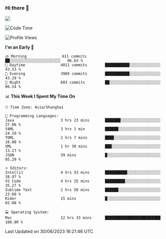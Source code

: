 ### Hi there 👋

<!--
**JJAYCHEN1e/jjaychen1e** is a ✨ _special_ ✨ repository because its `README.md` (this file) appears on your GitHub profile.

Here are some ideas to get you started:

- 🔭 I’m currently working on ...
- 🌱 I’m currently learning ...
- 👯 I’m looking to collaborate on ...
- 🤔 I’m looking for help with ...
- 💬 Ask me about ...
- 📫 How to reach me: ...
- 😄 Pronouns: ...
- ⚡ Fun fact: ...
-->

[![](https://github-readme-stats.vercel.app/api?username=jjaychen1e&show_icons=true)](https://github.com/jjaychen1e/github-readme-stats?count_private=true)

<!--START_SECTION:waka-->
![Code Time](http://img.shields.io/badge/Code%20Time-774%20hrs%2050%20mins-blue)

![Profile Views](http://img.shields.io/badge/Profile%20Views-3-blue)

**I'm an Early 🐤** 

```text
🌞 Morning                611 commits         ██░░░░░░░░░░░░░░░░░░░░░░░   06.63 % 
🌆 Daytime                4011 commits        ███████████░░░░░░░░░░░░░░   43.53 % 
🌃 Evening                3989 commits        ███████████░░░░░░░░░░░░░░   43.29 % 
🌙 Night                  603 commits         ██░░░░░░░░░░░░░░░░░░░░░░░   06.54 % 
```


📊 **This Week I Spent My Time On** 

```text
🕑︎ Time Zone: Asia/Shanghai

💬 Programming Languages: 
Java                     3 hrs 23 mins       ███████░░░░░░░░░░░░░░░░░░   27.06 % 
YAML                     3 hrs 1 min         ██████░░░░░░░░░░░░░░░░░░░   24.10 % 
TOML                     2 hrs 7 mins        ████░░░░░░░░░░░░░░░░░░░░░   16.88 % 
XML                      1 hr 39 mins        ███░░░░░░░░░░░░░░░░░░░░░░   13.27 % 
JSON                     39 mins             █░░░░░░░░░░░░░░░░░░░░░░░░   05.29 % 

🔥 Editors: 
IntelliJ                 4 hrs 53 mins       ██████████░░░░░░░░░░░░░░░   38.97 % 
VS Code                  4 hrs 25 mins       █████████░░░░░░░░░░░░░░░░   35.27 % 
Sublime Text             2 hrs 58 mins       ██████░░░░░░░░░░░░░░░░░░░   23.68 % 
Rider                    15 mins             █░░░░░░░░░░░░░░░░░░░░░░░░   02.08 % 

💻 Operating System: 
Mac                      12 hrs 33 mins      █████████████████████████   100.00 % 
```


 Last Updated on 30/06/2023 16:21:46 UTC
<!--END_SECTION:waka-->
